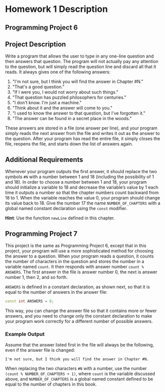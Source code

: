 # Homework 1 Description

## Programming Project 6

## Project Description
Write a program that allows the user to type in any one-line question and then answers that question. The program will not actually pay any attention to the question, but will simply read the question line and discard all that it reads. It always gives one of the following answers:
1. "I'm not sure, but I think you will find the answer in Chapter #N."
2. "That's a good question."
3. "If I were you, I would not worry about such things."
4. "That question has puzzled philosophers for centuries."
5. "I don't know. I'm just a machine."
6. "Think about it and the answer will come to you."
7. "I used to know the answer to that question, but I've forgotten it."
8. "The answer can be found in a secret place in the woods."

These answers are stored in a file (one answer per line), and your program simply reads the next answer from the file and writes it out as the answer to the question. After your program has read the entire file, it simply closes the file, reopens the file, and starts down the list of answers again.

## Additional Requirements
Whenever your program outputs the first answer, it should replace the two symbols `#N` with a number between 1 and 18 (including the possibility of 1 and 18). In order to choose a number between 1 and 18, your program should initialize a variable to 18 and decrease the variable’s value by 1 each time it outputs a number so that the chapter numbers count backward from 18 to 1. When the variable reaches the value 0, your program should change its value back to 18. Give the number 17 the name `NUMBER_OF_CHAPTERS` with a global named constant declaration using the `const` modifier.

**Hint**: Use the function `newLine` defined in this chapter.

## Programming Project 7
This project is the same as Programming Project 6, except that in this project, your program will use a more sophisticated method for choosing the answer to a question. When your program reads a question, it counts the number of characters in the question and stores the number in a variable named `count`. It then responds with answer number `count % ANSWERS`. The first answer in the file is answer number 0, the next is answer number 1, then 2, and so forth.

`ANSWERS` is defined in a constant declaration, as shown next, so that it is equal to the number of answers in the answer file:
```cpp
const int ANSWERS = 8;
```

This way, you can change the answer file so that it contains more or fewer answers, and you need to change only the constant declaration to make your program work correctly for a different number of possible answers.

### Example Output
Assume that the answer listed first in the file will always be the following, even if the answer file is changed:
```
I'm not sure, but I think you will find the answer in Chapter #N.
```

When replacing the two characters `#N` with a number, use the number `(count % NUMBER_OF_CHAPTERS + 1)`, where `count` is the variable discussed above, and `NUMBER_OF_CHAPTERS` is a global named constant defined to be equal to the number of chapters in this book.
